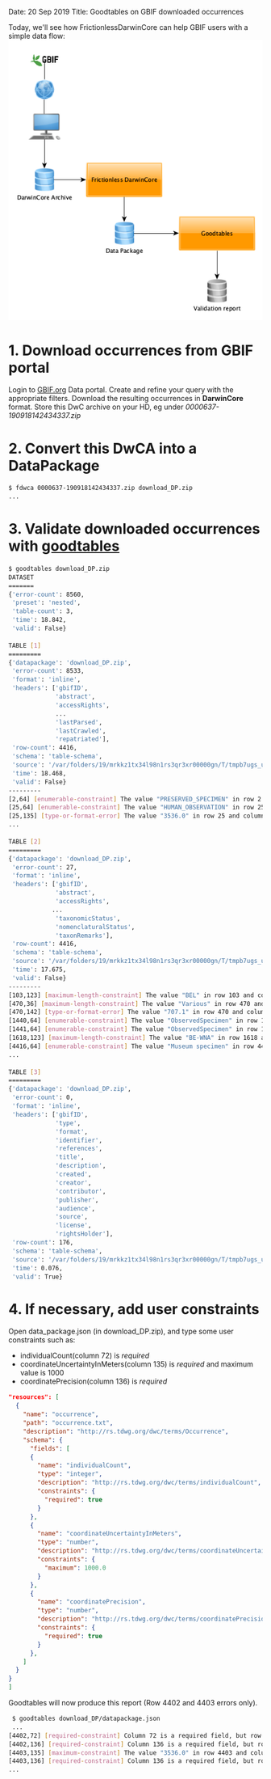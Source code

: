 Date: 20 Sep 2019
Title: Goodtables on GBIF downloaded occurrences

Today, we'll see how FrictionlessDarwinCore can help GBIF users with a simple data flow:
![Download data flow](../images/fdwc0.png)

# 1. Download occurrences from GBIF portal
Login to [GBIF.org](https://www.gbif.org) Data portal.
Create and refine your query with the appropriate filters.
Download the resulting occurrences in **DarwinCore** format.
Store this DwC archive on your HD, eg under *0000637-190918142434337.zip*

# 2. Convert this DwCA into a DataPackage
```sh
$ fdwca 0000637-190918142434337.zip download_DP.zip
...

```
# 3. Validate downloaded occurrences with [goodtables](https://github.com/frictionlessdata/goodtables-py)
```sh
$ goodtables download_DP.zip
DATASET
=======
{'error-count': 8560,
 'preset': 'nested',
 'table-count': 3,
 'time': 18.842,
 'valid': False}

TABLE [1]
=========
{'datapackage': 'download_DP.zip',
 'error-count': 8533,
 'format': 'inline',
 'headers': ['gbifID',
             'abstract',
             'accessRights',
             ...
             'lastParsed',
             'lastCrawled',
             'repatriated'],
 'row-count': 4416,
 'schema': 'table-schema',
 'source': '/var/folders/19/mrkkz1tx34l98n1rs3qr3xr00000gn/T/tmpb7ugs_ug-datapackage/occurrence.txt',
 'time': 18.468,
 'valid': False}
---------
[2,64] [enumerable-constraint] The value "PRESERVED_SPECIMEN" in row 2 and column 64 does not conform to the given enumeration: "['PreservedSpecimen', 'FossilSpecimen', 'LivingSpecimen', 'MaterialSample', 'Event', 'HumanObservation', 'MachineObservation', 'Taxon', 'Occurrence']"
[25,64] [enumerable-constraint] The value "HUMAN_OBSERVATION" in row 25 and column 64 does not conform to the given enumeration: "['PreservedSpecimen', 'FossilSpecimen', 'LivingSpecimen', 'MaterialSample', 'Event', 'HumanObservation', 'MachineObservation', 'Taxon', 'Occurrence']"
[25,135] [type-or-format-error] The value "3536.0" in row 25 and column 135 is not type "integer" and format "default"
...

TABLE [2]
=========
{'datapackage': 'download_DP.zip',
 'error-count': 27,
 'format': 'inline',
 'headers': ['gbifID',
             'abstract',
             'accessRights',
            ...
             'taxonomicStatus',
             'nomenclaturalStatus',
             'taxonRemarks'],
 'row-count': 4416,
 'schema': 'table-schema',
 'source': '/var/folders/19/mrkkz1tx34l98n1rs3qr3xr00000gn/T/tmpb7ugs_ug-datapackage/verbatim.txt',
 'time': 17.675,
 'valid': False}
---------
[103,123] [maximum-length-constraint] The value "BEL" in row 103 and column 123 does not conform to the maximum length constraint of "2"
[470,36] [maximum-length-constraint] The value "Various" in row 470 and column 36 does not conform to the maximum length constraint of "2"
[470,142] [type-or-format-error] The value "707.1" in row 470 and column 142 is not type "integer" and format "default"
[1440,64] [enumerable-constraint] The value "ObservedSpecimen" in row 1440 and column 64 does not conform to the given enumeration: "['PreservedSpecimen', 'FossilSpecimen', 'LivingSpecimen', 'MaterialSample', 'Event', 'HumanObservation', 'MachineObservation', 'Taxon', 'Occurrence']"
[1441,64] [enumerable-constraint] The value "ObservedSpecimen" in row 1441 and column 64 does not conform to the given enumeration: "['PreservedSpecimen', 'FossilSpecimen', 'LivingSpecimen', 'MaterialSample', 'Event', 'HumanObservation', 'MachineObservation', 'Taxon', 'Occurrence']"
[1618,123] [maximum-length-constraint] The value "BE-WNA" in row 1618 and column 123 does not conform to the maximum length constraint of "2"
[4416,64] [enumerable-constraint] The value "Museum specimen" in row 4416 and column 64 does not conform to the given enumeration: "['PreservedSpecimen', 'FossilSpecimen', 'LivingSpecimen', 'MaterialSample', 'Event', 'HumanObservation', 'MachineObservation', 'Taxon', 'Occurrence']"
...

TABLE [3]
=========
{'datapackage': 'download_DP.zip',
 'error-count': 0,
 'format': 'inline',
 'headers': ['gbifID',
             'type',
             'format',
             'identifier',
             'references',
             'title',
             'description',
             'created',
             'creator',
             'contributor',
             'publisher',
             'audience',
             'source',
             'license',
             'rightsHolder'],
 'row-count': 176,
 'schema': 'table-schema',
 'source': '/var/folders/19/mrkkz1tx34l98n1rs3qr3xr00000gn/T/tmpb7ugs_ug-datapackage/multimedia.txt',
 'time': 0.076,
 'valid': True}
```
# 4. If necessary, add user constraints
Open data_package.json (in download_DP.zip), and type some user constraints such as:
* individualCount(column 72) is *required*
* coordinateUncertaintyInMeters(column 135) is *required* and maximum value is 1000
* coordinatePrecision(column 136) is *required*
```json
"resources": [
  {
    "name": "occurrence",
    "path": "occurrence.txt",
    "description": "http://rs.tdwg.org/dwc/terms/Occurrence",
    "schema": {
      "fields": [
      {
        "name": "individualCount",
        "type": "integer",
        "description": "http://rs.tdwg.org/dwc/terms/individualCount",
        "constraints": {
          "required": true
        }
      },
      {
        "name": "coordinateUncertaintyInMeters",
        "type": "number",
        "description": "http://rs.tdwg.org/dwc/terms/coordinateUncertaintyInMeters",
        "constraints": {
          "maximum": 1000.0
        }
      },
      {
        "name": "coordinatePrecision",
        "type": "number",
        "description": "http://rs.tdwg.org/dwc/terms/coordinatePrecision",
        "constraints": {
          "required": true
        }
      },
    ]
  }
}
]
```
Goodtables will now produce this report (Row 4402 and 4403 errors only).
```sh
 $ goodtables download_DP/datapackage.json
 ...
[4402,72] [required-constraint] Column 72 is a required field, but row 4402 has no value
[4402,136] [required-constraint] Column 136 is a required field, but row 4402 has no value
[4403,135] [maximum-constraint] The value "3536.0" in row 4403 and column 135 does not conform to the maximum constraint of "1000"
[4403,136] [required-constraint] Column 136 is a required field, but row 4403 has no value
...
```
